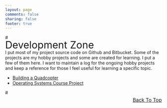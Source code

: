 ```yaml
---
layout: page
comments: false
sharing: false
footer: true
---
```


<a name="TOP"></a>
#<div style="text-align:left;line-height:3px;"><font size="6">Development Zone</font></div>

I put most of my project source code on Github and Bitbucket. Some of the projects are my hobby projects and some are created for learning. I put a few of them here. I want to maintain a log for the ongoing hobby projects and keep a reference for those I feel useful for learning a specific topic.

* [Building a Quadcopter](/devel/quadcopter) 
* [Operating Systems Course Project](/devel/myos) 

#<div style="text-align:right;line-height:3px;"><font size="3">[Back To Top](#TOP)</font></div>



